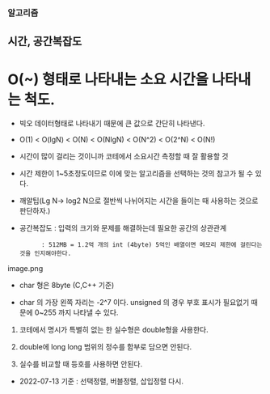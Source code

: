 ### 알고리즘

## 시간, 공간복잡도

# O(~) 형태로 나타내는 소요 시간을 나타내는 척도.

- 빅오 데이터형태로 나타내기 때문에 큰 값으로 간단히 나타낸다.

- O(1) < O(lgN) < O(N) < O(NlgN) < O(N^2) < O(2^N) < O(N!)

- 시간이 많이 걸리는 것이니까 코테에서 소요시간 측정할 때 잘 활용할 것

- 시간 제한이 1~5초정도이므로 이에 맞는 알고리즘을 선택하는 것의 참고가 될 수 있다.

- 깨알팁(Lg N-> log2 N으로 절반씩 나뉘어지는 시간을 들이는 때 사용하는 것으로 판단하자.)

- 공간복잡도 : 입력의 크기와 문제를 해결하는데 필요한 공간의 상관관계
            
            : 512MB = 1.2억 개의 int (4byte) 5억인 배열이면 메모리 제한에 걸린다는 것을 인지해야한다.
image.png

- char 형은 8byte (C,C++ 기준) 

- char 의 가장 왼쪽 자리는 -2^7 이다. unsigned 의 경우 부호 표시가 필요없기 때문에 0~255 까지 나타낼 수 있다. 

1. 코테에서 명시가 특별히 없는 한 실수형은 double형을 사용한다.

2. double에 long long 범위의 정수를 함부로 담으면 안된다.

3. 실수를 비교할 때 등호를 사용하면 안된다.

- 2022-07-13 기준 : 선택정렬, 버블정렬, 삽입정렬 다시.
